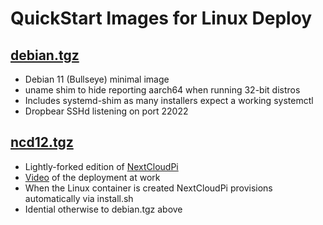 # QuickStart Images for Linux Deploy

## [debian.tgz](https://github.com/DesktopECHO/linuxdeploy-images/raw/main/debian.tgz)
- Debian 11 (Bullseye) minimal image
- uname shim to hide reporting aarch64 when running 32-bit distros  
- Includes systemd-shim as many installers expect a working systemctl
- Dropbear SSHd listening on port 22022

## [ncd12.tgz](https://github.com/DesktopECHO/linuxdeploy-images/raw/main/ncd12.tgz)
- Lightly-forked edition of [NextCloudPi](https://github.com/nextcloud/nextcloudpi/compare/master...DesktopECHO:master) 
- [Video](https://www.youtube.com/watch?v=RuHJ_S9DcG4) of the deployment at work
- When the Linux container is created NextCloudPi provisions automatically via install.sh
- Idential otherwise to debian.tgz above
